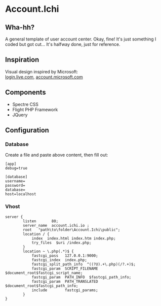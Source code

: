 # Account.Ichi

## Wha-hh?
A general template of user account center. Okay, fine! It's just something I coded but got cut...
It's halfway done, just for reference.

## Inspiration
Visual design inspired by Microsoft:  
[login.live.com](https://login.live.com), [account.microsoft.com](https://account.microsoft.com)

## Components
- Spectre CSS
- Flight PHP Framework
- JQuery

## Configuration

### Database

Create a file and paste above content, then fill out:
```
[app]
debug=true

[database]
username=
password=
database=
host=localhost
```

### Vhost

```
server {
        listen       80;
        server_name  account.ichi.io ;
        root   "path\to\folder\Account.Ichi\public";
        location / {
            index  index.html index.htm index.php;
            try_files  $uri /index.php;
        }
        location ~ \.php(.*)$ {
            fastcgi_pass   127.0.0.1:9000;
            fastcgi_index  index.php;
            fastcgi_split_path_info  ^((?U).+\.php)(/?.+)$;
            fastcgi_param  SCRIPT_FILENAME  $document_root$fastcgi_script_name;
            fastcgi_param  PATH_INFO  $fastcgi_path_info;
            fastcgi_param  PATH_TRANSLATED  $document_root$fastcgi_path_info;
            include        fastcgi_params;
        }
}
```
